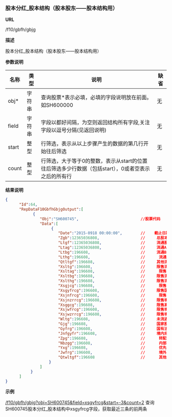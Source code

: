 
### 股本分红_股本结构（股本股东——股本结构用）

**URL**

/f10/gbfh/gbjg

**描述**

股本分红_股本结构（股本股东——股本结构用）

**参数说明**

|名称|类型|说明|缺省|
| -------- | -------- | -------- | -------- |
|obj\*|字符串|查询股票\*表示必填，必填的字段说明放在前面。如SH600000|无|
|field|字符串|字段以都好间隔，为空则返回结构所有字段,关注字段以逗号分隔(见返回说明)|无|
|start|整型|行筛选，表示从以上步骤产生的数据的第几行开始往后筛选|无|
|count|整型|行筛选，大于等于0的整数，表示从start的位置往后筛选多少行数据（包括start），0或者空表示之后的所有行|无|


**结果说明**

```json
{
      "Id":64,
      "RepDataF10GbfhGbjgOutput":[
            {
               "Obj":"SH600745",                           //股票代码
               "Data":[
                    {
                       "Date":"2015-0918 00:00:00",        // 	 截止日期
                       "Zgb":12365036808,                  // 	  总股本(万股) 
                       "Ltgf":12365036808,                 // 	  流通股份(万股) 
                       "Ltag":12365036808,                 // 	  流通A股(含高管)(万股)
                       "Ltbg":196608,                      // 	  流通B股(含高管)(万股)
                       "Lthg":196608,                      // 	   流通H股(含高管)(万股)
                       "Qtltgf":196608,                    // 	  其他流通股份(万股) 
                       "Xsltg":196608,                     // 	  限售流通股(万股)
                       "Xsltag":196608,                    // 	   限售流通A股(万股)
                       "Xsltbg":196608,                    // 	  限售流通B股(万股)
                       "Xslthg":196608,                    // 	  限售流通H股(万股)
                       "Xsgjcg":196608,                    // 	   限售国家持股(万股) 
                       "Xsgyfrcg":196608,                  // 	  限售国有法人持股(万股)
                       "Xsjnfrcg":196608,                  // 	   限售境内法人持股(万股)
                       "Xsjnzrrcg":196608,                 // 	  限售境内自然人持股(万股)
                       "Xsggcg":196608,                    // 	  限售高管持股(万股)
                       "Xsjwfrcg":196608,                  // 	  限售境外法人持股(万股) 
                       "Xsjwzrrcg":196608,                 // 	  限售境外自然人持股(万股)
                       "Wltg":196608,                      // 	  未流通股(万股) 
                       "Gjg":196608,                       // 	  国家股(万股)
                       "Gyfrg":196608,                     // 	  国有法人股(万股)
                       "Jnfgyfr":196608,                   // 	  境内非国有法人(万股) 
                       "Zpg":196608,                       // 	   转配股(万股) 
                       "Nbzgg":196608,                     // 	   内部职工股(万股)
                       "Yxg":196608,                       // 	   优先股(万股)
                       "Jwfrg":196608,                     // 	   境外法人股(万股)
                       "Qtwltgf":196608                    // 	   其他未流通股份(万股)
                   }
               ]
           }
      ]
}

```

**示例**

[/f10/gbfh/gbjg?obj=SH600745&field=xsgyfrcg&start=-3&count=2]($APIHOST$/f10/gbfh/gbjg?obj=SH600745&field=xsgyfrcg&start=-3&count=2)
查询SH600745股本分红_股本结构中xsgyfrcg字段，获取最近三条的前两条
